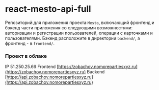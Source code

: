 # react-mesto-api-full
Репозиторий для приложения проекта `Mesto`, включающий фронтенд и бэкенд части приложения со следующими возможностями: авторизации и регистрации пользователей, операции с карточками и пользователями. Бэкенд расположите в директории `backend/`, а фронтенд - в `frontend/`. 

### Проект в облаке
IP 51.250.25.66
Frontend [https://zobachov.nomorepartiesxyz.ru](https://zobachov.nomorepartiesxyz.ru)
Backend [https://api.zobachov.nomorepartiesxyz.ru](https://api.zobachov.nomorepartiesxyz.ru)
